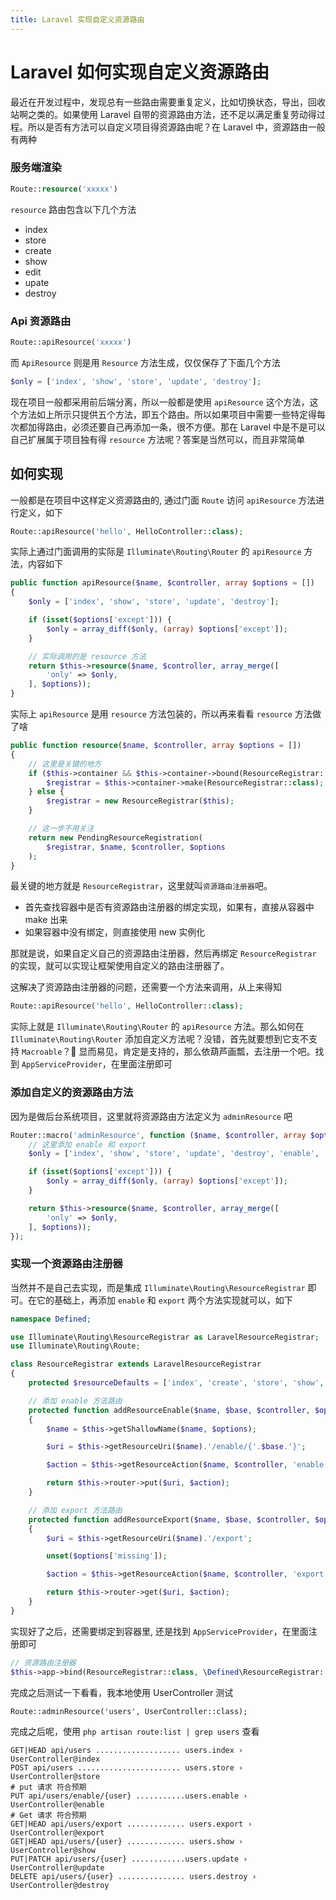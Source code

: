 ```yaml
---
title: Laravel 实现自定义资源路由
---
```


# Laravel 如何实现自定义资源路由

最近在开发过程中，发现总有一些路由需要重复定义，比如切换状态，导出，回收站啊之类的。如果使用 Laravel 自带的资源路由方法，还不足以满足重复劳动得过程。所以是否有方法可以自定义项目得资源路由呢？在 Laravel 中，资源路由一般有两种

### 服务端渲染

```php
Route::resource('xxxxx')
```

`resource` 路由包含以下几个方法

- index
- store
- create
- show
- edit
- upate
- destroy

### Api 资源路由

```php
Route::apiResource('xxxxx')
```

而 `ApiResource` 则是用 `Resource` 方法生成，仅仅保存了下面几个方法

```php
$only = ['index', 'show', 'store', 'update', 'destroy'];
```

现在项目一般都采用前后端分离，所以一般都是使用 `apiResource` 这个方法，这个方法如上所示只提供五个方法，即五个路由。所以如果项目中需要一些特定得每次都加得路由，必须还要自己再添加一条，很不方便。那在 Laravel 中是不是可以自己扩展属于项目独有得 `resource` 方法呢？答案是当然可以，而且非常简单

## 如何实现

一般都是在项目中这样定义资源路由的, 通过门面 `Route` 访问 `apiResource` 方法进行定义，如下

```php
Route::apiResource('hello', HelloController::class);
```

实际上通过门面调用的实际是 `Illuminate\Routing\Router` 的 `apiResource` 方法，内容如下

```php
public function apiResource($name, $controller, array $options = [])
{
    $only = ['index', 'show', 'store', 'update', 'destroy'];

    if (isset($options['except'])) {
        $only = array_diff($only, (array) $options['except']);
    }

    // 实际调用的是 resource 方法
    return $this->resource($name, $controller, array_merge([
        'only' => $only,
    ], $options));
}
```

实际上 `apiResource` 是用 `resource` 方法包装的，所以再来看看 `resource` 方法做了啥

```php
public function resource($name, $controller, array $options = [])
{
    // 这里是关键的地方
    if ($this->container && $this->container->bound(ResourceRegistrar::class)) {
        $registrar = $this->container->make(ResourceRegistrar::class);
    } else {
        $registrar = new ResourceRegistrar($this);
    }

    // 这一步不用关注
    return new PendingResourceRegistration(
        $registrar, $name, $controller, $options
    );
}
```

最关键的地方就是 `ResourceRegistrar`，这里就叫`资源路由注册器`吧。

- 首先查找容器中是否有资源路由注册器的绑定实现，如果有，直接从容器中 make 出来
- 如果容器中没有绑定，则直接使用 new 实例化

那就是说，如果自定义自己的资源路由注册器，然后再绑定 `ResourceRegistrar` 的实现，就可以实现让框架使用自定义的路由注册器了。

这解决了资源路由注册器的问题，还需要一个方法来调用，从上来得知

```php
Route::apiResource('hello', HelloController::class);
```

实际上就是 `Illuminate\Routing\Router` 的 `apiResource` 方法。那么如何在 `Illuminate\Routing\Router` 添加自定义方法呢？没错，首先就要想到它支不支持
`Macroable`？🤣 显而易见，肯定是支持的，那么依葫芦画瓢，去注册一个吧。找到 `AppServiceProvider`，在里面注册即可

### 添加自定义的资源路由方法

因为是做后台系统项目，这里就将资源路由方法定义为 `adminResource` 吧

```php
Router::macro('adminResource', function ($name, $controller, array $options = []) {
    // 这里添加 enable 和 export
    $only = ['index', 'show', 'store', 'update', 'destroy', 'enable', 'export'];

    if (isset($options['except'])) {
        $only = array_diff($only, (array) $options['except']);
    }

    return $this->resource($name, $controller, array_merge([
        'only' => $only,
    ], $options));
});
```

### 实现一个资源路由注册器

当然并不是自己去实现，而是集成 `Illuminate\Routing\ResourceRegistrar` 即可。在它的基础上，再添加 `enable` 和 `export` 两个方法实现就可以，如下

```php
namespace Defined;

use Illuminate\Routing\ResourceRegistrar as LaravelResourceRegistrar;
use Illuminate\Routing\Route;

class ResourceRegistrar extends LaravelResourceRegistrar
{
    protected $resourceDefaults = ['index', 'create', 'store', 'show', 'edit', 'update', 'destroy', 'enable', 'export'];

    // 添加 enable 方法路由
    protected function addResourceEnable($name, $base, $controller, $options): Route
    {
        $name = $this->getShallowName($name, $options);

        $uri = $this->getResourceUri($name).'/enable/{'.$base.'}';

        $action = $this->getResourceAction($name, $controller, 'enable', $options);

        return $this->router->put($uri, $action);
    }

    // 添加 export 方法路由
    protected function addResourceExport($name, $base, $controller, $options): Route
    {
        $uri = $this->getResourceUri($name).'/export';

        unset($options['missing']);

        $action = $this->getResourceAction($name, $controller, 'export', $options);

        return $this->router->get($uri, $action);
    }
}

```

实现好了之后，还需要绑定到容器里, 还是找到 `AppServiceProvider`，在里面注册即可

```php
// 资源路由注册器
$this->app->bind(ResourceRegistrar::class, \Defined\ResourceRegistrar::class);
```

完成之后测试一下看看，我本地使用 UserController 测试

```
Route::adminResource('users', UserController::class);
```

完成之后呢，使用 `php artisan route:list | grep users` 查看

```shell
GET|HEAD api/users ................... users.index › UserController@index
POST api/users ....................... users.store › UserController@store
# put 请求 符合预期
PUT api/users/enable/{user} ...........users.enable › UserController@enable
# Get 请求 符合预期
GET|HEAD api/users/export ............. users.export › UserController@export
GET|HEAD api/users/{user} ............. users.show › UserController@show
PUT|PATCH api/users/{user} ............users.update › UserController@update
DELETE api/users/{user} ............... users.destroy › UserController@destroy
```

